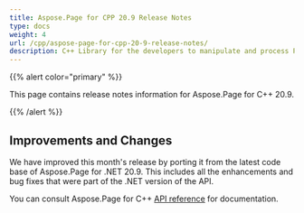 ```yaml
---
title: Aspose.Page for CPP 20.9 Release Notes
type: docs
weight: 4
url: /cpp/aspose-page-for-cpp-20-9-release-notes/
description: C++ Library for the developers to manipulate and process PS, EPS, and XPS files. Release Notes of Aspose.Page API solution for C++ | Release 2020.09
---
```


{{% alert color="primary" %}}

This page contains release notes information for Aspose.Page for C++ 20.9.

{{% /alert %}}
## **Improvements and Changes**
We have improved this month's release by porting it from the latest code base of Aspose.Page for .NET 20.9. This includes all the enhancements and bug fixes that were part of the .NET version of the API.

You can consult Aspose.Page for C++ [API reference](https://reference.aspose.com/page/cpp/) for documentation.
